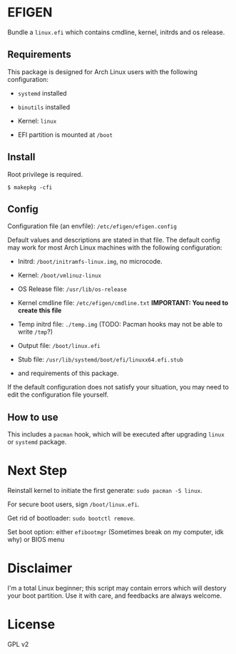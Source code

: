 # EFIGEN

Bundle a `linux.efi` which contains cmdline, kernel, initrds and os release.

## Requirements

This package is designed for Arch Linux users with the following configuration:

* `systemd` installed

* `binutils` installed

* Kernel: `linux`

* EFI partition is mounted at `/boot`

## Install

Root privilege is required.

```shell
$ makepkg -cfi
```

## Config

Configuration file (an envfile): `/etc/efigen/efigen.config`

Default values and descriptions are stated in that file. The default config may work for most Arch Linux machines with the following configuration:

* Initrd: `/boot/initramfs-linux.img`, no microcode.

* Kernel: `/boot/vmlinuz-linux`

* OS Release file: `/usr/lib/os-release`

* Kernel cmdline file: `/etc/efigen/cmdline.txt` **IMPORTANT: You need to create this file**

* Temp initrd file: `./temp.img` (TODO: Pacman hooks may not be able to write `/tmp`?)

* Output file: `/boot/linux.efi`

* Stub file: `/usr/lib/systemd/boot/efi/linuxx64.efi.stub`

* and requirements of this package.

If the default configuration does not satisfy your situation, you may need to edit the configuration file yourself.

## How to use

This includes a `pacman` hook, which will be executed after upgrading `linux` or `systemd` package.

# Next Step

Reinstall kernel to initiate the first generate: `sudo pacman -S linux`.

For secure boot users, sign `/boot/linux.efi`.

Get rid of bootloader: `sudo bootctl remove`.

Set boot option: either `efibootmgr` (Sometimes break on my computer, idk why) or BIOS menu

# Disclaimer

I'm a total Linux beginner; this script may contain errors which will destory your boot partition. Use it with care, and feedbacks are always welcome.

# License

GPL v2
